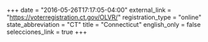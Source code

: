 +++
date = "2016-05-26T17:17:05-04:00"
external_link = "https://voterregistration.ct.gov/OLVR/"
registration_type = "online"
state_abbreviation = "CT"
title = "Connecticut"
english_only = false
selecciones_link = true
+++
